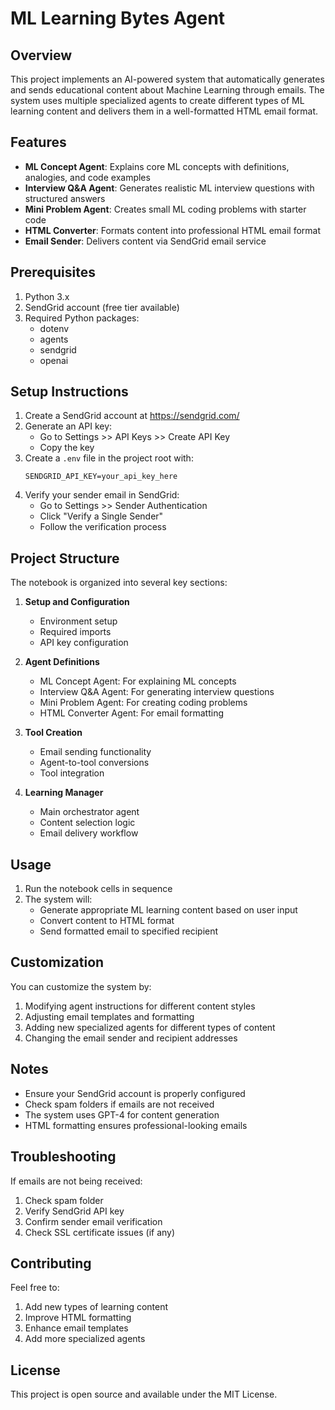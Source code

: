 # ML Learning Bytes Agent

## Overview
This project implements an AI-powered system that automatically generates and sends educational content about Machine Learning through emails. The system uses multiple specialized agents to create different types of ML learning content and delivers them in a well-formatted HTML email format.

## Features
- **ML Concept Agent**: Explains core ML concepts with definitions, analogies, and code examples
- **Interview Q&A Agent**: Generates realistic ML interview questions with structured answers
- **Mini Problem Agent**: Creates small ML coding problems with starter code
- **HTML Converter**: Formats content into professional HTML email format
- **Email Sender**: Delivers content via SendGrid email service

## Prerequisites
1. Python 3.x
2. SendGrid account (free tier available)
3. Required Python packages:
   - dotenv
   - agents
   - sendgrid
   - openai

## Setup Instructions
1. Create a SendGrid account at https://sendgrid.com/
2. Generate an API key:
   - Go to Settings >> API Keys >> Create API Key
   - Copy the key
3. Create a `.env` file in the project root with:
   ```
   SENDGRID_API_KEY=your_api_key_here
   ```
4. Verify your sender email in SendGrid:
   - Go to Settings >> Sender Authentication
   - Click "Verify a Single Sender"
   - Follow the verification process

## Project Structure
The notebook is organized into several key sections:

1. **Setup and Configuration**
   - Environment setup
   - Required imports
   - API key configuration

2. **Agent Definitions**
   - ML Concept Agent: For explaining ML concepts
   - Interview Q&A Agent: For generating interview questions
   - Mini Problem Agent: For creating coding problems
   - HTML Converter Agent: For email formatting

3. **Tool Creation**
   - Email sending functionality
   - Agent-to-tool conversions
   - Tool integration

4. **Learning Manager**
   - Main orchestrator agent
   - Content selection logic
   - Email delivery workflow

## Usage
1. Run the notebook cells in sequence
2. The system will:
   - Generate appropriate ML learning content based on user input
   - Convert content to HTML format
   - Send formatted email to specified recipient

## Customization
You can customize the system by:
1. Modifying agent instructions for different content styles
2. Adjusting email templates and formatting
3. Adding new specialized agents for different types of content
4. Changing the email sender and recipient addresses

## Notes
- Ensure your SendGrid account is properly configured
- Check spam folders if emails are not received
- The system uses GPT-4 for content generation
- HTML formatting ensures professional-looking emails

## Troubleshooting
If emails are not being received:
1. Check spam folder
2. Verify SendGrid API key
3. Confirm sender email verification
4. Check SSL certificate issues (if any)

## Contributing
Feel free to:
1. Add new types of learning content
2. Improve HTML formatting
3. Enhance email templates
4. Add more specialized agents

## License
This project is open source and available under the MIT License. 
